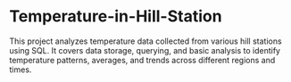 # Temperature-in-Hill-Station
This project analyzes temperature data collected from various hill stations using SQL. It covers data storage, querying, and basic analysis to identify temperature patterns, averages, and trends across different regions and times.
